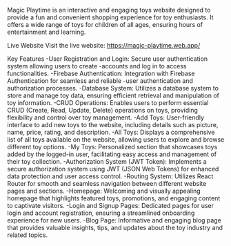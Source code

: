Magic Playtime is an interactive and engaging toys website designed to provide a fun and convenient shopping experience for toy enthusiasts. It offers a wide range of toys for children of all ages, ensuring hours of entertainment and learning.

Live Website
Visit the live website: https://magic-playtime.web.app/

Key Features
-User Registration and Login: Secure user authentication system allowing users to create -accounts and log in to access functionalities.
-Firebase Authentication: Integration with Firebase Authentication for seamless and reliable -user authentication and authorization processes.
-Database System: Utilizes a database system to store and manage toy data, ensuring efficient retrieval and manipulation of toy information.
-CRUD Operations: Enables users to perform essential CRUD (Create, Read, Update, Delete) operations on toys, providing flexibility and control over toy management.
-Add Toys: User-friendly interface to add new toys to the website, including details such as picture, name, price, rating, and description.
-All Toys: Displays a comprehensive list of all toys available on the website, allowing users to explore and browse different toy options.
-My Toys: Personalized section that showcases toys added by the logged-in user, facilitating easy access and management of their toy collection.
-Authorization System (JWT Token): Implements a secure authorization system using JWT (JSON Web Tokens) for enhanced data protection and user access control.
-Routing System: Utilizes React Router for smooth and seamless navigation between different website pages and sections.
-Homepage: Welcoming and visually appealing homepage that highlights featured toys, promotions, and engaging content to captivate visitors.
-Login and Signup Pages: Dedicated pages for user login and account registration, ensuring a streamlined onboarding experience for new users.
-Blog Page: Informative and engaging blog page that provides valuable insights, tips, and updates about the toy industry and related topics.
